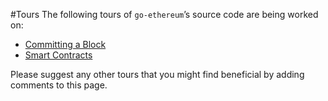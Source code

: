 #Tours
The following tours of `go-ethereum`&rsquo;s source code are being worked on:
* [Committing a Block](committing_block/README.md)
* [Smart Contracts](smart_contracts/SUMMARY.md)

Please suggest any other tours that you might find beneficial by adding comments to this page.
